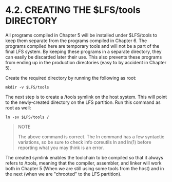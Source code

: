 # 4.2. CREATING THE $LFS/tools DIRECTORY

All programs compiled in Chapter 5 will be installed under $LFS/tools to keep them separate from the programs compiled in Chapter 6. The programs compiled here are temporary tools and will not be a part of the final LFS system. By keeping these programs in a separate directory, they can easily be discarded later their use. This also prevents these programs from ending up in the production directories (easy to by accident in Chapter 5).

Create the required directory by running the following as root:

```
mkdir -v $LFS/tools
```

The next step is to create a /tools symlink on the host system. This will point to the newly-created directory on the LFS partition. Run this command as root as well:

```
ln -sv $LFS/tools /
```

> NOTE
>
> The above command is correct. The ln command has a few syntactic variations, so be sure to check info coreutils ln and ln(1) before reporting what you may think is an error.

The created symlink enables the toolchain to be compiled so that it always refers to /tools, meaning that the compiler, assembler, and linker will work both in Chapter 5 (When we are still using some tools from the host) and in the next (when we are "chrooted" to the LFS partition).
